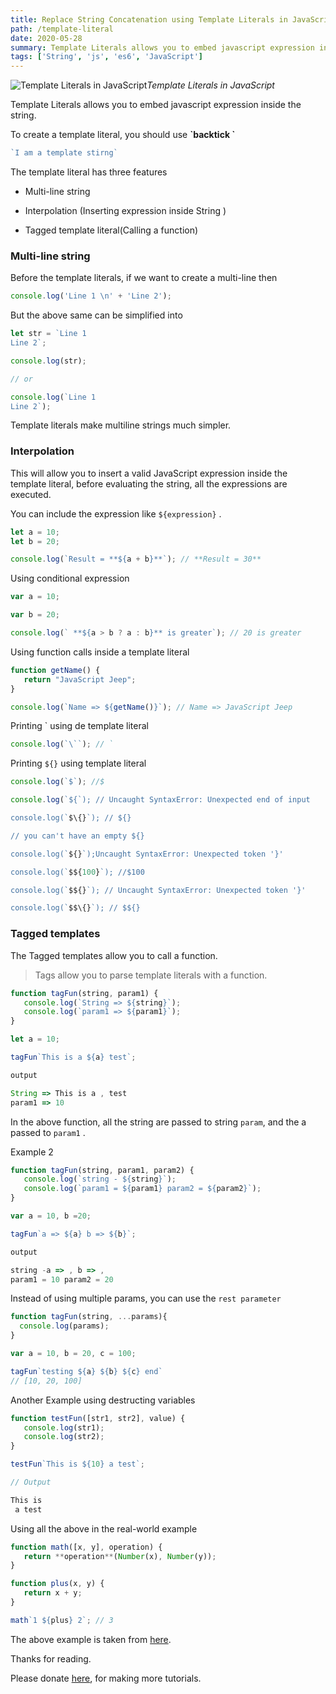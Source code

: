 ```yaml
---
title: Replace String Concatenation using Template Literals in JavaScript
path: /template-literal
date: 2020-05-28
summary: Template Literals allows you to embed javascript expression inside the string and call functions using Tagged template literal
tags: ['String', 'js', 'es6', 'JavaScript']
---
```


![Template Literals in JavaScript](https://cdn-images-1.medium.com/max/2800/1*97L17IA-0WdaxAs8dVPMwg.jpeg)*Template Literals in JavaScript*

Template Literals allows you to embed javascript expression inside the string.

To create a template literal, you should use **\`backtick \`**

```js
`I am a template stirng`
```

The template literal has three features

* Multi-line string

* Interpolation (Inserting expression inside String )

* Tagged template literal(Calling a function)

### Multi-line string

Before the template literals, if we want to create a multi-line then

```js
console.log('Line 1 \n' + 'Line 2');
```

But the above same can be simplified into

```js
let str = `Line 1
Line 2`;

console.log(str);

// or

console.log(`Line 1
Line 2`);
```

Template literals make multiline strings much simpler.

### Interpolation

This will allow you to insert a valid JavaScript expression inside the template literal, before evaluating the string, all the expressions are executed.

You can include the expression like `${expression}` .

```js
let a = 10;
let b = 20;

console.log(`Result = **${a + b}**`); // **Result = 30**
```

Using conditional expression

```js
var a = 10;

var b = 20;

console.log(` **${a > b ? a : b}** is greater`); // 20 is greater
```

Using function calls inside a template literal

```js
function getName() {
   return "JavaScript Jeep";
}

console.log(`Name => ${getName()}`); // Name => JavaScript Jeep

```

Printing ` using de template literal

```js
console.log(`\``); // `
```

Printing `${}` using template literal

```js
console.log(`$`); //$

console.log(`${`); // Uncaught SyntaxError: Unexpected end of input

console.log(`$\{}`); // ${}

// you can't have an empty ${}

console.log(`${}`);Uncaught SyntaxError: Unexpected token '}'

console.log(`$${100}`); //$100

console.log(`$${}`); // Uncaught SyntaxError: Unexpected token '}'

console.log(`$$\{}`); // $${}
```

### Tagged templates

The Tagged templates allow you to call a function.
> Tags allow you to parse template literals with a function.

```js
function tagFun(string, param1) {
   console.log(`String => ${string}`);
   console.log(`param1 => ${param1}`);
}

let a = 10;

tagFun`This is a ${a} test`;

output

String => This is a , test
param1 => 10
```

In the above function, all the string are passed to string `param`, and the a passed to `param1` .

Example 2

```js
function tagFun(string, param1, param2) {
   console.log(`string - ${string}`);
   console.log(`param1 = ${param1} param2 = ${param2}`);
}

var a = 10, b =20;

tagFun`a => ${a} b => ${b}`;

output

string -a => , b => ,
param1 = 10 param2 = 20
```

Instead of using multiple params, you can use the `rest parameter`

```js
function tagFun(string, ...params){
  console.log(params);
}

var a = 10, b = 20, c = 100;

tagFun`testing ${a} ${b} ${c} end`
// [10, 20, 100]
```

Another Example using destructing variables

```js
function testFun([str1, str2], value) {
   console.log(str1);
   console.log(str2);
}

testFun`This is ${10} a test`;

// Output

This is
 a test
```

Using all the above in the real-world example

```js
function math([x, y], operation) {
   return **operation**(Number(x), Number(y));
}

function plus(x, y) {
   return x + y;
}

math`1 ${plus} 2`; // 3
```

The above example is taken from [here](https://twitter.com/joelnet/status/1142217207042019330).

Thanks for reading.

Please donate [here](https://www.paypal.me/jagathishSaravanan?locale.x=en_GB), for making more tutorials.
